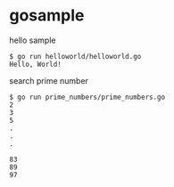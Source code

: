 # gosample

hello sample
```
$ go run helloworld/helloworld.go
Hello, World!
```

search prime number
```
$ go run prime_numbers/prime_numbers.go
2
3
5
.
.
.

83
89
97
```
